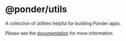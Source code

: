 # @ponder/utils

A collection of utilities helpful for building Ponder apps.

Please see the [documentation](https://ponder.sh/docs/utilities) for more information.